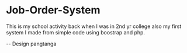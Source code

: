 # Job-Order-System

This is my school activity back when I was in 2nd yr college also my first system I made from simple code using boostrap and php. 

-- Design pangtanga

